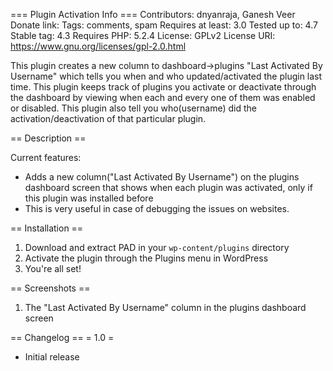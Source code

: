 === Plugin Activation Info ===
Contributors: dnyanraja, Ganesh Veer
Donate link: 
Tags: comments, spam
Requires at least: 3.0
Tested up to: 4.7
Stable tag: 4.3
Requires PHP: 5.2.4
License: GPLv2
License URI: https://www.gnu.org/licenses/gpl-2.0.html

This plugin creates a new column to dashboard->plugins "Last Activated By Username" which tells you when and who updated/activated the plugin last time.
This plugin keeps track of plugins you activate or deactivate through the dashboard by viewing when each and every one of them was enabled or disabled. This plugin also tell you who(username) did the activation/deactivation of that particular plugin.

== Description ==

Current features:

* Adds a new column("Last Activated By Username") on the plugins dashboard screen that shows when each plugin was activated, only if this plugin was installed before
* This is very useful in case of debugging the issues on websites.

== Installation ==

1. Download and extract PAD in your `wp-content/plugins` directory
1. Activate the plugin through the Plugins menu in WordPress
1. You're all set!

== Screenshots ==

1. The "Last Activated By Username" column in the plugins dashboard screen

== Changelog ==
= 1.0 =
* Initial release

